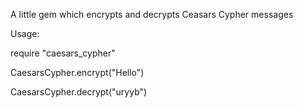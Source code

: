 A little gem which encrypts and decrypts Ceasars Cypher messages

Usage:

require "caesars_cypher"

CaesarsCypher.encrypt("Hello")

CaesarsCypher.decrypt("uryyb")

